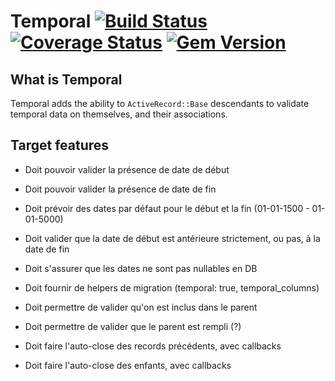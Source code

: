 Temporal [![Build Status](https://secure.travis-ci.org/davout/temporal.png?branch=master)](http://travis-ci.org/davout/temporal) [![Coverage Status](https://img.shields.io/coveralls/Paymium/gekko.svg)](https://coveralls.io/r/davout/temporal?branch=master) [![Gem Version](https://badge.fury.io/rb/temporal.svg)](http://badge.fury.io/rb/temporal)
=

## What is Temporal
Temporal adds the ability to `ActiveRecord::Base` descendants to validate temporal data on themselves, and their associations.

## Target features
- Doit pouvoir valider la présence de date de début
- Doit pouvoir valider la présence de date de fin
- Doit prévoir des dates par défaut pour le début et la fin (01-01-1500 - 01-01-5000)
- Doit valider que la date de début est antérieure strictement, ou pas, à la date de fin

- Doit s'assurer que les dates ne sont pas nullables en DB
- Doit fournir de helpers de migration (temporal: true, temporal_columns)

- Doit permettre de valider qu'on est inclus dans le parent
- Doit permettre de valider que le parent est rempli (?)

- Doit faire l'auto-close des records précédents, avec callbacks
- Doit faire l'auto-close des enfants, avec callbacks

